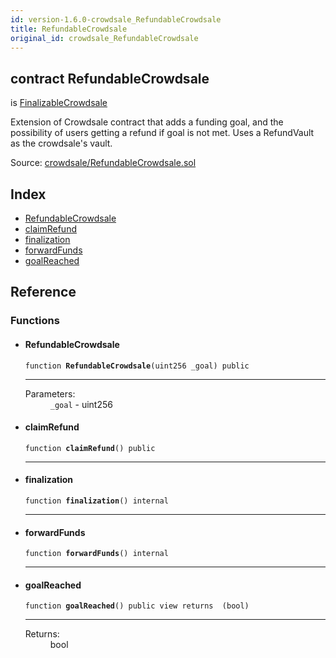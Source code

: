 ```yaml
---
id: version-1.6.0-crowdsale_RefundableCrowdsale
title: RefundableCrowdsale
original_id: crowdsale_RefundableCrowdsale
---
```


<div class="contract-doc"><div class="contract"><h2 class="contract-header"><span class="contract-kind">contract</span> RefundableCrowdsale</h2><p class="base-contracts"><span>is</span> <a href="crowdsale_FinalizableCrowdsale.html">FinalizableCrowdsale</a></p><p class="description">Extension of Crowdsale contract that adds a funding goal, and the possibility of users getting a refund if goal is not met. Uses a RefundVault as the crowdsale&#x27;s vault.</p><div class="source">Source: <a href="https://github.com/OpenZeppelin/zeppelin-solidity/blob/v1.6.0/contracts/crowdsale/RefundableCrowdsale.sol" target="_blank">crowdsale/RefundableCrowdsale.sol</a></div></div><div class="index"><h2>Index</h2><ul><li><a href="crowdsale_RefundableCrowdsale.html#RefundableCrowdsale">RefundableCrowdsale</a></li><li><a href="crowdsale_RefundableCrowdsale.html#claimRefund">claimRefund</a></li><li><a href="crowdsale_RefundableCrowdsale.html#finalization">finalization</a></li><li><a href="crowdsale_RefundableCrowdsale.html#forwardFunds">forwardFunds</a></li><li><a href="crowdsale_RefundableCrowdsale.html#goalReached">goalReached</a></li></ul></div><div class="reference"><h2>Reference</h2><div class="functions"><h3>Functions</h3><ul><li><div class="item function"><span id="RefundableCrowdsale" class="anchor-marker"></span><h4 class="name">RefundableCrowdsale</h4><div class="body"><code class="signature">function <strong>RefundableCrowdsale</strong><span>(uint256 _goal) </span><span>public </span></code><hr/><dl><dt><span class="label-parameters">Parameters:</span></dt><dd><div><code>_goal</code> - uint256</div></dd></dl></div></div></li><li><div class="item function"><span id="claimRefund" class="anchor-marker"></span><h4 class="name">claimRefund</h4><div class="body"><code class="signature">function <strong>claimRefund</strong><span>() </span><span>public </span></code><hr/></div></div></li><li><div class="item function"><span id="finalization" class="anchor-marker"></span><h4 class="name">finalization</h4><div class="body"><code class="signature">function <strong>finalization</strong><span>() </span><span>internal </span></code><hr/></div></div></li><li><div class="item function"><span id="forwardFunds" class="anchor-marker"></span><h4 class="name">forwardFunds</h4><div class="body"><code class="signature">function <strong>forwardFunds</strong><span>() </span><span>internal </span></code><hr/></div></div></li><li><div class="item function"><span id="goalReached" class="anchor-marker"></span><h4 class="name">goalReached</h4><div class="body"><code class="signature">function <strong>goalReached</strong><span>() </span><span>public </span><span>view </span><span>returns  (bool) </span></code><hr/><dl><dt><span class="label-return">Returns:</span></dt><dd>bool</dd></dl></div></div></li></ul></div></div></div>
